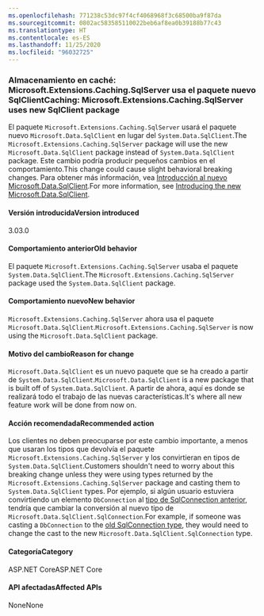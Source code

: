 ```yaml
---
ms.openlocfilehash: 771238c53dc97f4cf4068968f3c68500ba9f87da
ms.sourcegitcommit: 0802ac583585110022beb6af8ea0b39188b77c43
ms.translationtype: HT
ms.contentlocale: es-ES
ms.lasthandoff: 11/25/2020
ms.locfileid: "96032725"
---
```

### <a name="caching-microsoftextensionscachingsqlserver-uses-new-sqlclient-package"></a><span data-ttu-id="6530b-101">Almacenamiento en caché: Microsoft.Extensions.Caching.SqlServer usa el paquete nuevo SqlClient</span><span class="sxs-lookup"><span data-stu-id="6530b-101">Caching: Microsoft.Extensions.Caching.SqlServer uses new SqlClient package</span></span>

<span data-ttu-id="6530b-102">El paquete `Microsoft.Extensions.Caching.SqlServer` usará el paquete nuevo `Microsoft.Data.SqlClient` en lugar del `System.Data.SqlClient`.</span><span class="sxs-lookup"><span data-stu-id="6530b-102">The `Microsoft.Extensions.Caching.SqlServer` package will use the new `Microsoft.Data.SqlClient` package instead of `System.Data.SqlClient` package.</span></span> <span data-ttu-id="6530b-103">Este cambio podría producir pequeños cambios en el comportamiento.</span><span class="sxs-lookup"><span data-stu-id="6530b-103">This change could cause slight behavioral breaking changes.</span></span> <span data-ttu-id="6530b-104">Para obtener más información, vea [Introducción al nuevo Microsoft.Data.SqlClient](https://devblogs.microsoft.com/dotnet/introducing-the-new-microsoftdatasqlclient/).</span><span class="sxs-lookup"><span data-stu-id="6530b-104">For more information, see [Introducing the new Microsoft.Data.SqlClient](https://devblogs.microsoft.com/dotnet/introducing-the-new-microsoftdatasqlclient/).</span></span>

#### <a name="version-introduced"></a><span data-ttu-id="6530b-105">Versión introducida</span><span class="sxs-lookup"><span data-stu-id="6530b-105">Version introduced</span></span>

<span data-ttu-id="6530b-106">3.0</span><span class="sxs-lookup"><span data-stu-id="6530b-106">3.0</span></span>

#### <a name="old-behavior"></a><span data-ttu-id="6530b-107">Comportamiento anterior</span><span class="sxs-lookup"><span data-stu-id="6530b-107">Old behavior</span></span>

<span data-ttu-id="6530b-108">El paquete `Microsoft.Extensions.Caching.SqlServer` usaba el paquete `System.Data.SqlClient`.</span><span class="sxs-lookup"><span data-stu-id="6530b-108">The `Microsoft.Extensions.Caching.SqlServer` package used the `System.Data.SqlClient` package.</span></span>

#### <a name="new-behavior"></a><span data-ttu-id="6530b-109">Comportamiento nuevo</span><span class="sxs-lookup"><span data-stu-id="6530b-109">New behavior</span></span>

<span data-ttu-id="6530b-110">`Microsoft.Extensions.Caching.SqlServer` ahora usa el paquete `Microsoft.Data.SqlClient`.</span><span class="sxs-lookup"><span data-stu-id="6530b-110">`Microsoft.Extensions.Caching.SqlServer` is now using the `Microsoft.Data.SqlClient` package.</span></span>

#### <a name="reason-for-change"></a><span data-ttu-id="6530b-111">Motivo del cambio</span><span class="sxs-lookup"><span data-stu-id="6530b-111">Reason for change</span></span>

<span data-ttu-id="6530b-112">`Microsoft.Data.SqlClient` es un nuevo paquete que se ha creado a partir de `System.Data.SqlClient`.</span><span class="sxs-lookup"><span data-stu-id="6530b-112">`Microsoft.Data.SqlClient` is a new package that is built off of `System.Data.SqlClient`.</span></span> <span data-ttu-id="6530b-113">A partir de ahora, aquí es donde se realizará todo el trabajo de las nuevas características.</span><span class="sxs-lookup"><span data-stu-id="6530b-113">It's where all new feature work will be done from now on.</span></span>

#### <a name="recommended-action"></a><span data-ttu-id="6530b-114">Acción recomendada</span><span class="sxs-lookup"><span data-stu-id="6530b-114">Recommended action</span></span>

<span data-ttu-id="6530b-115">Los clientes no deben preocuparse por este cambio importante, a menos que usaran los tipos que devolvía el paquete `Microsoft.Extensions.Caching.SqlServer` y los convirtieran en tipos de `System.Data.SqlClient`.</span><span class="sxs-lookup"><span data-stu-id="6530b-115">Customers shouldn't need to worry about this breaking change unless they were using types returned by the `Microsoft.Extensions.Caching.SqlServer` package and casting them to `System.Data.SqlClient` types.</span></span> <span data-ttu-id="6530b-116">Por ejemplo, si algún usuario estuviera convirtiendo un elemento `DbConnection` al [tipo de SqlConnection anterior](xref:System.Data.SqlClient.SqlConnection), tendría que cambiar la conversión al nuevo tipo de `Microsoft.Data.SqlClient.SqlConnection`.</span><span class="sxs-lookup"><span data-stu-id="6530b-116">For example, if someone was casting a `DbConnection` to the [old SqlConnection type](xref:System.Data.SqlClient.SqlConnection), they would need to change the cast to the new `Microsoft.Data.SqlClient.SqlConnection` type.</span></span>

#### <a name="category"></a><span data-ttu-id="6530b-117">Categoría</span><span class="sxs-lookup"><span data-stu-id="6530b-117">Category</span></span>

<span data-ttu-id="6530b-118">ASP.NET Core</span><span class="sxs-lookup"><span data-stu-id="6530b-118">ASP.NET Core</span></span>

#### <a name="affected-apis"></a><span data-ttu-id="6530b-119">API afectadas</span><span class="sxs-lookup"><span data-stu-id="6530b-119">Affected APIs</span></span>

<span data-ttu-id="6530b-120">None</span><span class="sxs-lookup"><span data-stu-id="6530b-120">None</span></span>

<!-- 

#### Affected APIs

Not detectable via API analysis

-->
